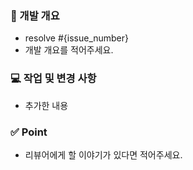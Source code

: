 ### 📌 개발 개요
- resolve #{issue_number}
- 개발 개요를 적어주세요.
  <br>

### 💻  작업 및 변경 사항
- 추가한 내용 
  <br>

### ✅ Point
- 리뷰어에게 할 이야기가 있다면 적어주세요.                              
  <br>
